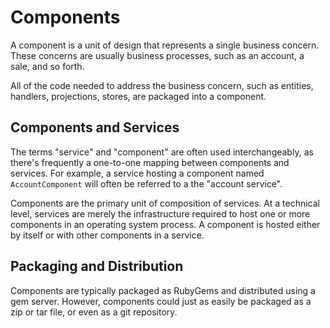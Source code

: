 # Components

A component is a unit of design that represents a single business concern. These concerns are usually business processes, such as an account, a sale, and so forth.

All of the code needed to address the business concern, such as entities, handlers, projections, stores, are packaged into a component.

## Components and Services

The terms "service" and "component" are often used interchangeably, as there's frequently a one-to-one mapping between components and services. For example, a service hosting a component named `AccountComponent` will often be referred to a the "account service".

Components are the primary unit of composition of services. At a technical level, services are merely the infrastructure required to host one or more components in an operating system process. A component is hosted either by itself or with other components in a service.

## Packaging and Distribution

Components are typically packaged as RubyGems and distributed using a gem server. However, components could just as easily be packaged as a zip or tar file, or even as a git repository.
